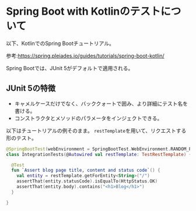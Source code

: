 # Spring Boot with Kotlinのテストについて
以下、KotlinでのSpring Bootチュートリアル。

参考:https://spring.pleiades.io/guides/tutorials/spring-boot-kotlin/

Spring Bootでは、JUnit 5がデフォルトで適用される。

## JUnit 5の特徴
- キャメルケースだけでなく、バッククォートで囲み、より詳細にテスト名を書ける。
- コンストラクタとメソッドのパラメータをインジェクトできる。

以下はチュートリアルの例そのまま。
`restTemplate`を用いて、リクエストする形のテスト。
```Kotlin
@SpringBootTest(webEnvironment = SpringBootTest.WebEnvironment.RANDOM_PORT)
class IntegrationTests(@Autowired val restTemplate: TestRestTemplate) {

  @Test
  fun `Assert blog page title, content and status code`() {
    val entity = restTemplate.getForEntity<String>("/")
    assertThat(entity.statusCode).isEqualTo(HttpStatus.OK)
    assertThat(entity.body).contains("<h1>Blog</h1>")
  }

}
```

